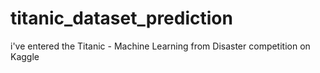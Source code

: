 # titanic_dataset_prediction
i've entered the Titanic - Machine Learning from Disaster competition on Kaggle
